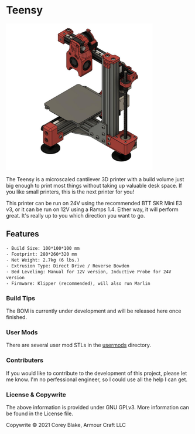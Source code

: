 # Teensy

<img alt="Teensy v1" width="400px" src="Images/Teensy v1 Beta.jpg" />

The Teensy is a microscaled cantilever 3D printer with a build volume just big enough to print most things without taking up valuable desk space. If you like small printers, this is the next printer for you!

This printer can be run on 24V using the recommended BTT SKR Mini E3 v3, or it can be run on 12V using a Ramps 1.4. Either way, it will perform great. It's really up to you which direction you want to go.

## Features

	- Build Size: 100*100*100 mm
	- Footprint: 280*260*320 mm
	- Net Weight: 2.7kg (6 lbs.)
	- Extrusion Type: Direct Drive / Reverse Bowden
	- Bed Leveling: Manual for 12V version, Inductive Probe for 24V version
	- Firmware: Klipper (recommended), will also run Marlin

### Build Tips
The BOM is currently under development and will be released here once finished.


### User Mods
There are several user mod STLs in the [usermods](https://github.com/armourcraft/Teensy/tree/master/usermods) directory.



### Contributers
If you would like to contribute to the development of this project, please let me know. I'm no perfessional engineer, so I could use all the help I can get.


### License & Copywrite
The above information is provided under GNU GPLv3. More information can be found in the License file.

Copywrite © 2021 Corey Blake, Armour Craft LLC